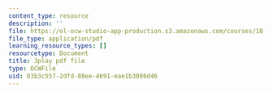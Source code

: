 ```yaml
---
content_type: resource
description: ''
file: https://ol-ocw-studio-app-production.s3.amazonaws.com/courses/18-03sc-differential-equations-fall-2011/03b3c5572dfd88ee4691eae1b3086d46_LbKKzMag5Rc.pdf
file_type: application/pdf
learning_resource_types: []
resourcetype: Document
title: 3play pdf file
type: OCWFile
uid: 03b3c557-2dfd-88ee-4691-eae1b3086d46
---
```

